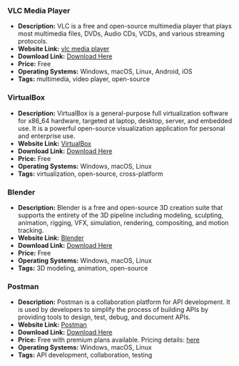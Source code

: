 ### VLC Media Player
- **Description:** VLC is a free and open-source multimedia player that plays most multimedia files, DVDs, Audio CDs, VCDs, and various streaming protocols.
- **Website Link:** [vlc media player](https://www.videolan.org/vlc/index.html)
- **Download Link:** [Download Here](https://www.videolan.org/vlc/#download)
- **Price:** Free
- **Operating Systems:** Windows, macOS, Linux, Android, iOS
- **Tags:** multimedia, video player, open-source

### VirtualBox
- **Description:** VirtualBox is a general-purpose full virtualization software for x86_64 hardware, targeted at laptop, desktop, server, and embedded use. It is a powerful open-source visualization application for personal and enterprise use.
- **Website Link:** [VirtualBox](https://www.virtualbox.org/)
- **Download Link:** [Download Here](https://www.virtualbox.org/wiki/Downloads)
- **Price:** Free
- **Operating Systems:** Windows, macOS, Linux
- **Tags:** virtualization, open-source, cross-platform

### Blender
- **Description:** Blender is a free and open-source 3D creation suite that supports the entirety of the 3D pipeline including modeling, sculpting, animation, rigging, VFX, simulation, rendering, compositing, and motion tracking.
- **Website Link:** [Blender](https://www.blender.org)
- **Download Link:** [Download Here](https://www.blender.org/download/)
- **Price:** Free
- **Operating Systems:** Windows, macOS, Linux
- **Tags:** 3D modeling, animation, open-source

### Postman
- **Description:** Postman is a collaboration platform for API development. It is used by developers to simplify the process of building APIs by providing tools to design, test, debug, and document APIs.
- **Website Link:** [Postman](https://www.postman.com/)
- **Download Link:** [Download Here](https://www.postman.com/downloads/)
- **Price:** Free with premium plans available. Pricing details: [here](https://www.postman.com/pricing/)
- **Operating Systems:** Windows, macOS, Linux
- **Tags:** API development, collaboration, testing
